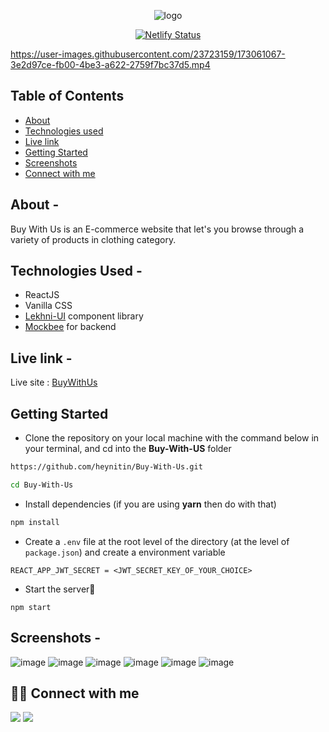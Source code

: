 <div align="center">

![logo](https://user-images.githubusercontent.com/23723159/173027188-ed4d4e10-cac7-445f-99e0-da560d2838ef.png)

[![Netlify Status](https://api.netlify.com/api/v1/badges/ce39af43-72a2-446a-8330-f534e715f36a/deploy-status)](https://app.netlify.com/sites/buy-with-us/deploys)
  
</div>


https://user-images.githubusercontent.com/23723159/173061067-3e2d97ce-fb00-4be3-a622-2759f7bc37d5.mp4



## Table of Contents

- [About](#about)
- [Technologies used](#technologies-used)
- [Live link](#live-link)
- [Getting Started](#getting-started)
- [Screenshots](#screenshots)
- [Connect with me](#-connect-with-me)

## About -

Buy With Us is an E-commerce website that let's you browse through a variety of products in clothing category.

## Technologies Used -

- ReactJS
- Vanilla CSS
- [Lekhni-UI](https://github.com/HeyNitin/Lekhni-UI) component library
- [Mockbee](https://github.com/neogcamp/mockBee) for backend

## Live link -

Live site : [BuyWithUs](https://buy-with-us.netlify.app/)

## Getting Started

- Clone the repository on your local machine with the command below in your terminal, and cd into the **Buy-With-US** folder

```sh
https://github.com/heynitin/Buy-With-Us.git

cd Buy-With-Us
```

- Install dependencies (if you are using **yarn** then do with that)

```sh
npm install
```

- Create a `.env` file at the root level of the directory (at the level of `package.json`) and create a environment variable

```
REACT_APP_JWT_SECRET = <JWT_SECRET_KEY_OF_YOUR_CHOICE>
```

- Start the server🚀

```
npm start
```

## Screenshots -

![image](https://user-images.githubusercontent.com/23723159/173030740-dc1ca8f4-78c5-48f0-9225-90e4b0131849.png)
![image](https://user-images.githubusercontent.com/23723159/173030851-d29aa34f-410d-4658-ae0b-439d1ac7e091.png)
![image](https://user-images.githubusercontent.com/23723159/173030889-f8321bcc-983b-496a-8473-cf70d47e7c6a.png)
![image](https://user-images.githubusercontent.com/23723159/173030944-1ad2c7e4-436b-435a-8b95-f6e2a19e70cb.png)
![image](https://user-images.githubusercontent.com/23723159/173031166-5205cb6b-d5f4-4441-8719-e4a555d8b404.png)
![image](https://user-images.githubusercontent.com/23723159/173031139-885c81bf-e7d6-48df-9a40-a2ded0e67d4d.png)

## 👨‍💻 Connect with me

<a href="https://twitter.com/07_Nitin_07"><img src="https://img.shields.io/badge/Twitter-1DA1F2?style=for-the-badge&logo=twitter&logoColor=white"/></a>
<a href="https://www.linkedin.com/in/heynitin/"><img src="https://img.shields.io/badge/LinkedIn-0077B5?style=for-the-badge&logo=linkedin&logoColor=white"/></a>
